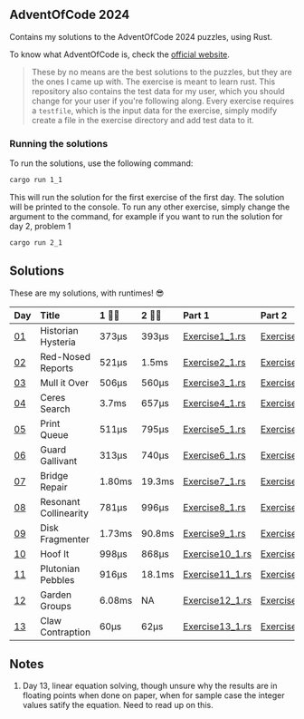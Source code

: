 ## AdventOfCode 2024

Contains my solutions to the AdventOfCode 2024 puzzles, using Rust.

To know what AdventOfCode is, check the [official website](https://adventofcode.com/).

> These by no means are the best solutions to the puzzles, but they are the ones I came up with. The exercise is meant to learn rust. This repository also contains the test data for my user, which you should change for your user if you're following along. Every exercise requires a `testfile`, which is the input data for the exercise, simply modify create a file in the exercise directory and add test data to it.

### Running the solutions

To run the solutions, use the following command:

```bash
cargo run 1_1
```

This will run the solution for the first exercise of the first day. The solution will be printed to the console.
To run any other exercise, simply change the argument to the command, for example if you want to run the solution for  day 2, problem 1

```bash
cargo run 2_1
```

## Solutions
These are my solutions, with runtimes! :sunglasses:

| Day | Title | 1 :running_man: | 2 :running_man: | Part 1 | Part 2 |
|:-|:-|:-|:-|:-|:-|
| [01](https://adventofcode.com/2024/day/1)  | Historian Hysteria              | 373µs | 393µs | [Exercise1_1.rs](./src/runner/exercise1_1/exercise1_1.rs) | [Exercise1_2.rs](./src/runner/exercise1_2/exercise1_2.rs) |
| [02](https://adventofcode.com/2024/day/2)  | Red-Nosed Reports               | 521µs | 1.5ms | [Exercise2_1.rs](./src/runner/exercise2_1/exercise2_1.rs) | [Exercise2_2.rs](./src/runner/exercise2_2/exercise2_2.rs) |
| [03](https://adventofcode.com/2024/day/3)  | Mull it Over                    | 506µs | 560µs | [Exercise3_1.rs](./src/runner/exercise3_1/exercise3_1.rs) | [Exercise3_2.rs](./src/runner/exercise3_2/exercise3_2.rs) |
| [04](https://adventofcode.com/2024/day/4)  | Ceres Search                    | 3.7ms | 657µs | [Exercise4_1.rs](./src/runner/exercise4_1/exercise4_1.rs) | [Exercise4_2.rs](./src/runner/exercise4_2/exercise4_2.rs) |
| [05](https://adventofcode.com/2024/day/5)  | Print Queue                     | 511µs  | 795µs  | [Exercise5_1.rs](./src/runner/exercise5_1/exercise5_1.rs) | [Exercise5_2.rs](./src/runner/exercise5_2/exercise5_2.rs) |
| [06](https://adventofcode.com/2024/day/6)  | Guard Gallivant                 | 313µs | 740µs | [Exercise6_1.rs](./src/runner/exercise6_1/exercise6_1.rs) | [Exercise6_2.rs](./src/runner/exercise6_2/exercise6_2.rs) |
| [07](https://adventofcode.com/2024/day/7)  | Bridge Repair                   | 1.80ms | 19.3ms  | [Exercise7_1.rs](./src/runner/exercise7_1/exercise7_1.rs) | [Exercise7_2.rs](./src/runner/exercise7_2/exercise7_2.rs) |
| [08](https://adventofcode.com/2024/day/8)  | Resonant Collinearity           | 781µs | 996µs  | [Exercise8_1.rs](./src/runner/exercise8_1/exercise8_1.rs) | [Exercise8_2.rs](./src/runner/exercise8_2/exercise8_2.rs) |
| [09](https://adventofcode.com/2024/day/9)  | Disk Fragmenter                 | 1.73ms | 90.8ms | [Exercise9_1.rs](./src/runner/exercise9_1/exercise9_1.rs) | [Exercise9_2.rs](./src/runner/exercise9_2/exercise9_2.rs) |
| [10](https://adventofcode.com/2024/day/10) | Hoof It                         | 998µs  | 868µs  | [Exercise10_1.rs](./src/runner/exercise10_1/exercise10_1.rs) | [Exercise10_2.rs](./src/runner/exercise10_2/exercise10_2.rs) |
| [11](https://adventofcode.com/2024/day/11) | Plutonian Pebbles               | 916µs  | 18.1ms | [Exercise11_1.rs](./src/runner/exercise11_1/exercise11_1.rs) | [Exercise11_2.rs](./src/runner/exercise11_2/exercise11_2.rs) |
| [12](https://adventofcode.com/2024/day/12) | Garden Groups               | 6.08ms  | NA | [Exercise12_1.rs](./src/runner/exercise12_1/exercise12_1.rs) | [Exercise12_2.rs](./src/runner/exercise12_2/exercise12_2.rs) |
| [13](https://adventofcode.com/2024/day/13) | Claw Contraption               | 60µs  | 62µs | [Exercise13_1.rs](./src/runner/exercise13_1/exercise14_1.rs) | [Exercise13_2.rs](./src/runner/exercise13_2/exercise13_2.rs) |


## Notes
1. Day 13, linear equation solving, though unsure why the results are in floating points when done on paper, when for sample case the integer values satify the equation. Need to read up on this.
